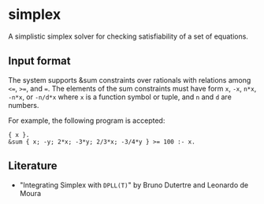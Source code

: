 # simplex

A simplistic simplex solver for checking satisfiability of a set of equations.


## Input format

The system supports &sum constraints over rationals with relations among `<=`, `>=`, and `=`.
The elements of the sum constraints must have form `x`, `-x`, `n*x`, `-n*x`, or `-n/d*x`
where `x` is a function symbol or tuple, and `n` and `d` are numbers.

For example, the following program is accepted:
```
{ x }.
&sum { x; -y; 2*x; -3*y; 2/3*x; -3/4*y } >= 100 :- x.
```

## Literature

- "Integrating Simplex with `DPLL(T)`" by Bruno Dutertre and Leonardo de Moura
